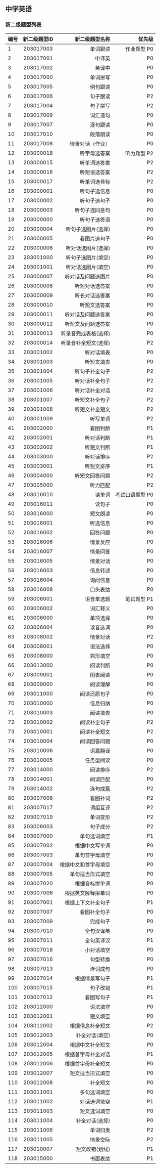 ## 中学英语
### 新二级题型列表


| 编号   |      新二级题型ID      |  新二级题型名称 | 优先级 |
|----------|:-------------:|------:|------:|
|1 | 203017003 |	单词跟读	|作业题型	P0|
|2 | 203017001 |  中译英	| P0|
|3 | 203017002|	 英译中	| P0|
|4 | 203017000|	 单词拼写	| P0|
|5 | 203017005|	 例句跟读	| P0|
|6 | 203017006|	 句子跟读	| P2|
|7 | 203017004|	 句子拼写	| P2|
|8 | 203017009|	 词汇造句	| P0|
|9 | 203017007|	 逐句跟读	| P0|
|10 | 203017010|	 段落朗读	| P0|
|11 | 203017008|	 情景对话（作业）	| P0|
|12 | 203000018|	 听字母选答案	 | 听力题型 P2|
|13 | 203000015|	 听单词选答案	| P2|
|14 | 203000016|	 听短语选答案	| P2|
|15 | 203000017|	 听单词选音标	| P2|
|16 | 203000001|	 听句子选信息	| P0|
|17 | 203000002|	 听句子选句子	| P0|
|18 | 203000003|	 听句子选同意句	| P0|
|19 | 203000000|	 听句子选答语	| P0|
|20 | 203000004|	 听句子选图片(选择)	| P0|
|21 | 203000005|	 看图片选句子	| P0|
|22 | 203000006|	 听对话选图片(选择)	| P0|
|23 | 203001000|	 听句子选图片(填空)	| P0|
|24 | 203001001|	 听对话选图片(填空)	| P0|
|25 | 203000007|	 听对话及问题选图片	| P0|
|26 | 203000008|	 听短对话选答案	| P0|
|27 | 203000009|	 听长对话选答案	| P0|
|28 | 203000010|	 听短文选答案	| P0|
|29 | 203000011|	 听对话及问题选答案	| P0|
|30 | 203000012|	 听短文及问题选答案	| P0|
|31 | 203000013|	 听录音完成表格(选择)	| P0|
|32 | 203000014|	 听录音补全短文(选择)	| P2|
|33 | 203001002|	 听对话填表	| P0|
|34 | 203001003|	 听短文填表	| P0|
|35 | 203001004|	 听句子补全句子	| P2|
|36 | 203001005|	 听对话补全句子	| P2|
|37 | 203001006|	 听对话补全对话	| P2|
|38 | 203001007|	 听短文补全句子	| P2|
|39 | 203001008|	 听短文补全短文	| P2|
|40 | 203001009|	 听写单词	| P2|
|41 | 203002000|	 看图判断	| P1|
|42 | 203002001|	 听对话判断	| P1|
|43 | 203002002|	 听短文判断	| P1|
|44 | 203003000|	 听对话排序	| P2|
|45 | 203003001|	 听短文排序	| P1|
|46 | 203004000|	 听短文回答问题	| P2|
|47 | 203005000|	 听力匹配	| P2|
|48 | 203016010|	 读单词	| 考试口语题型	P0|
|49 | 203016011|	 读句子	| P0|
|50 | 203016000|	 短文朗读	| P0|
|51 | 203016001|	 听选信息	| P0|
|52 | 203016002|	 回答问题	| P0|
|53 | 203016006|	 情景反应	| P0|
|54 | 203016007|	 情景问答	| P0|
|55 | 203016005|	 情景对话	| P0|
|56 | 203016003|	 信息转述	| P0|
|57 | 203016004|	 询问信息	| P0|
|58 | 203016008|	 口头表达	| P0|
|59 | 203006001|	 语音单选题 |	笔试题型 P1|
|60 | 203006002|	 词汇释义	| P0|
|61 | 203006000|	 单项选择	| P0|
|62 | 203006004|	 读音选词	| P0|
|63 | 203008002|	 情景对话	| P2|
|64 | 203008001|	 语法选择	| P0|
|65 | 203008000|	 完形填空	| P0|
|66 | 203013000|	 阅读判断	| P0|
|67 | 203009001|	 图表阅读	| P0|
|68 | 203009000|	 阅读理解	| P0|
|69 | 203011000|	 阅读还原句子	| P0|
|70 | 203010000|	 信息归纳	| P0|
|71 | 203010003|	 阅读填表	| P0|
|72 | 203010002|	 阅读补全句子	| P2|
|73 | 203010001|	 阅读补全短文	| P2|
|74 | 203010004|	 阅读回答问题	| P0|
|75 | 203010006|	 语篇翻译	| P0|
|76 | 203010005|	 任务型阅读	| P0|
|77 | 203014000|	 阅读排序	| P2|
|78 | 203014001|	 阅读匹配	| P0|
|79 | 203014002|	 连句成篇	| P2|
|80 | 203007008|	 看图补词	| P2|
|81 | 203007017|	 词组互译	| P2|
|82 | 203007019|	 单词变形	| P2|
|83 | 203006003|	 句子成分	| P2|
|84 | 203007000|	 单句选词填空	| P1|
|85 | 203007002|	 根据中文写单词	| P0|
|86 | 203007003|	 单句首字母填空	| P0|
|87 | 203007004|	 根据中文和首字母填空	| P0|
|88 | 203007005|	 单句适当形式填空	| P0|
|89 | 203007020|	 根据音标拼单词	| P0|
|90 | 203007006|	 根据英文解释拼单词	| P0|
|91 | 203007001|	 根据上下文补全句子	| P1|
|92 | 203007007|	 看图补全句子	| P0|
|93 | 203007009|	 完成句子	| P0|
|94 | 203007010|	 全句汉译英	| P0|
|95 | 203007011|	 全句英译汉	| P1|
|96 | 203007018|	 小对话填空	| P0|
|97 | 203007016|	 句型转换	| P0|
|98 | 203007013|	 连词成句	| P0|
|99 | 203007014|	 根据情景写句子	| P1|
|100 | 203007015|	 句子改错	| P1|
|101 | 203007012|	 看图写句子	| P1|
|102 | 203012000|	 语法填空	| P0|
|103 | 203012001|	 短文填空	| P0|
|104 | 203012002|	 根据信息补全短文	| P2|
|105 | 203012003|	 补全对话(填空)	| P0|
|106 | 203012004|	 根据中文补全短文	| P0|
|107 | 203012005|	 根据首字母补全对话	| P1|
|108 | 203012006|	 根据首字母补全短文	| P0|
|109 | 203012007|	 短文适当形式填空	| P0|
|110 | 203012008|	 补全短文	| P0|
|111 | 203011001|	 多句选词填空	| P0|
|112 | 203011002|	 对话选词填空	| P1|
|113 | 203011003|	 短文选词填空	| P0|
|114 | 203011004|	 补全对话(选择)	| P0|
|115 | 203011006|	 单词归类	| P2|
|116 | 203011005|	 情景交际	| P2|
|117 | 203010007|	 短文改错(划线)	| P1|
|118 | 203015000|	 书面表达	| P1|
